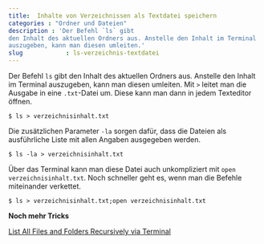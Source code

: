 ```yaml
---
title:  Inhalte von Verzeichnissen als Textdatei speichern
categories : "Ordner und Dateien"
description : 'Der Befehl `ls` gibt
den Inhalt des aktuellen Ordners aus. Anstelle den Inhalt im Terminal
auszugeben, kann man diesen umleiten.'
slug            : ls-verzeichnis-textdatei
---
```

Der Befehl `ls` gibt den Inhalt des aktuellen Ordners aus. Anstelle den
Inhalt im Terminal auszugeben, kann man diesen umleiten. Mit `>` leitet
man die Ausgabe in eine `.txt`-Datei um. Diese kann man dann in jedem
Texteditor öffnen.
<!-- readmore -->

    $ ls > verzeichnisinhalt.txt

Die zusätzlichen Parameter `-la` sorgen dafür, dass die Dateien als
ausführliche Liste mit allen Angaben ausgegeben werden.

    $ ls -la > verzeichnisinhalt.txt

Über das Terminal kann man diese Datei auch unkompliziert mit `open
verzeichnisinhalt.txt`. Noch schneller geht es, wenn man die Befehle
miteinander verkettet.

    $ ls > verzeichnisinhalt.txt;open verzeichnisinhalt.txt

**Noch mehr Tricks**

[List All Files and Folders Recursively via
Terminal](https://perishablepress.com/list-files-folders-recursively-terminal/)
